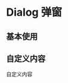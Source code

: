 # Dialog 弹窗

## 基本使用

<wf-switch v-model="open1"/>
<wf-dialog v-model="open1"></wf-dialog>

## 自定义内容

<wf-switch v-model="open2"/>
<wf-dialog v-model="open2">
  <template #header>
    <h1>自定义头部</h1>
  </template>
  自定义内容
  <template #footer>
    <p>自定义底部</p>
  </template>
</wf-dialog>

<script setup lang="ts">
import { ref } from 'vue';

const open1 = ref(false);
const open2 = ref(false);
</script>
